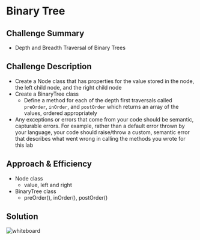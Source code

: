 # Binary Tree

## Challenge Summary
<!-- Short summary or background information -->
- Depth and Breadth Traversal of Binary Trees

## Challenge Description
<!-- Description of the challenge -->
- Create a Node class that has properties for the value stored in the node, the left child node, and the right child node
- Create a BinaryTree class
  - Define a method for each of the depth first traversals called `preOrder`, `inOrder`, and `postOrder` which returns an array of the values, ordered appropriately
- Any exceptions or errors that come from your code should be semantic, capturable errors. For example, rather than a default error thrown by your language, your code should raise/throw a custom, semantic error that describes what went wrong in calling the methods you wrote for this lab

## Approach & Efficiency
<!-- What approach did you take? Why? What is the Big O space/time for this approach? -->
- Node class
  - value, left and right
- BinaryTree class
  - preOrder(), inOrder(), postOrder()

## Solution
<!-- Embedded whiteboard image -->
![whiteboard](../../assets/tree.jpg "tree whiteboard")
